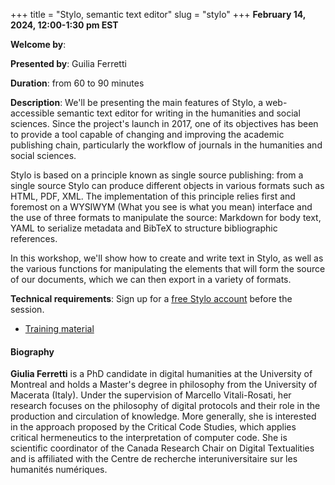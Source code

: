 +++
title = "Stylo, semantic text editor"
slug = "stylo"
+++
**February 14, 2024, 12:00-1:30 pm EST**

**Welcome by**: 

**Presented by**: Guilia Ferretti

**Duration**: from 60 to 90 minutes

**Description**: We'll be presenting the main features of Stylo, a web-accessible semantic text editor for
writing in the humanities and social sciences. Since the project's launch in 2017, one of its objectives has
been to provide a tool capable of changing and improving the academic publishing chain, particularly the
workflow of journals in the humanities and social sciences.

Stylo is based on a principle known as single source publishing: from a single source Stylo can produce
different objects in various formats such as HTML, PDF, XML. The implementation of this principle relies first
and foremost on a WYSIWYM (What you see is what you mean) interface and the use of three formats to manipulate
the source: Markdown for body text, YAML to serialize metadata and BibTeX to structure bibliographic
references.

In this workshop, we'll show how to create and write text in Stylo, as well as the various functions for
manipulating the elements that will form the source of our documents, which we can then export in a variety of
formats.

**Technical requirements**: Sign up for a
[free Stylo account](https://stylo.huma-num.fr/) before the session.

* [Training material](https://stylo.huma-num.fr/article/65c205e529637c00126e8ab8/preview)

#### Biography

**Giulia Ferretti** is a PhD candidate in digital humanities
at the University of Montreal and holds a Master's degree
in philosophy from the University of Macerata (Italy).
Under the supervision of Marcello Vitali-Rosati, her research
focuses on the philosophy of digital protocols and their
role in the production and circulation of knowledge.
More generally, she is interested in the approach proposed
by the Critical Code Studies, which applies critical
hermeneutics to the interpretation of computer code.
She is scientific coordinator of the Canada Research Chair
on Digital Textualities and is affiliated with the Centre
de recherche interuniversitaire sur les humanités numériques.
